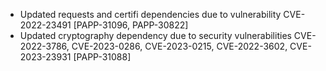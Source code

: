- Updated requests and certifi dependencies due to vulnerability CVE-2022-23491 [PAPP-31096, PAPP-30822]
- Updated cryptography dependency due to security vulnerabilities CVE-2022-3786, CVE-2023-0286, CVE-2023-0215, CVE-2022-3602, CVE-2023-23931 [PAPP-31088]

